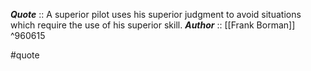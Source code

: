 ***Quote***  :: A superior pilot uses his superior judgment to avoid situations which require the use of his superior skill.
***Author*** :: [[Frank Borman]] ^960615

#quote

